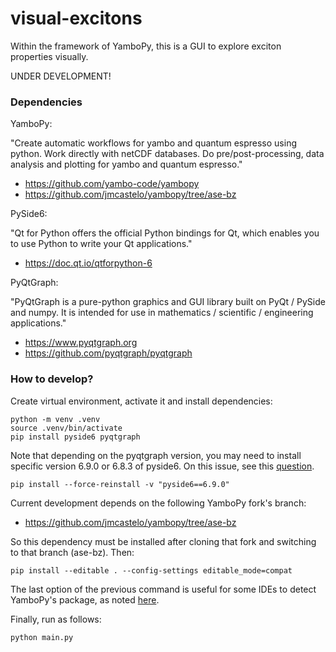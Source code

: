 # visual-excitons

Within the framework of YamboPy, this is a GUI to explore exciton properties visually.

UNDER DEVELOPMENT!

### Dependencies

YamboPy:

"Create automatic workflows for yambo and quantum espresso using python. Work directly with netCDF databases. Do pre/post-processing, data analysis and plotting for yambo and quantum espresso."

- https://github.com/yambo-code/yambopy
- https://github.com/jmcastelo/yambopy/tree/ase-bz

PySide6:

"Qt for Python offers the official Python bindings for Qt, which enables you to use Python to write your Qt applications."

- https://doc.qt.io/qtforpython-6

PyQtGraph:

"PyQtGraph is a pure-python graphics and GUI library built on PyQt / PySide and numpy. It is intended for use in mathematics / scientific / engineering applications."

- https://www.pyqtgraph.org
- https://github.com/pyqtgraph/pyqtgraph

### How to develop?

Create virtual environment, activate it and install dependencies:

```
python -m venv .venv
source .venv/bin/activate
pip install pyside6 pyqtgraph
```

Note that depending on the pyqtgraph version, you may need to install specific version 6.9.0 or 6.8.3 of pyside6. On this issue, see this [question](https://stackoverflow.com/questions/79678479/pyqtgraph-not-working-on-example-in-pythonguis-website-pyside6-with-pyqtgraph).

```
pip install --force-reinstall -v "pyside6==6.9.0"
```

Current development depends on the following YamboPy fork's branch:

- https://github.com/jmcastelo/yambopy/tree/ase-bz

So this dependency must be installed after cloning that fork and switching to that branch (ase-bz). Then:

```
pip install --editable . --config-settings editable_mode=compat
```

The last option of the previous command is useful for some IDEs to detect YamboPy's package, as noted [here](https://stackoverflow.com/questions/76301782/why-are-pycharm-and-pylance-not-detecting-packages-installed-in-editable-mode).

Finally, run as follows:
```
python main.py
```